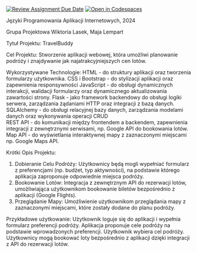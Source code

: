 [![Review Assignment Due Date](https://classroom.github.com/assets/deadline-readme-button-24ddc0f5d75046c5622901739e7c5dd533143b0c8e959d652212380cedb1ea36.svg)](https://classroom.github.com/a/jsTzsySB)
[![Open in Codespaces](https://classroom.github.com/assets/launch-codespace-7f7980b617ed060a017424585567c406b6ee15c891e84e1186181d67ecf80aa0.svg)](https://classroom.github.com/open-in-codespaces?assignment_repo_id=15146409)


Języki Programowania Aplikacji Internetowych, 2024 

Grupa Projektowa Wiktoria Lasek, Maja Lempart 

Tytuł Projektu: TravelBuddy  

Cel Projektu: Stworzenie aplikacji webowej, która umożliwi planowanie podróży i znajdywanie jak najatrakcyjniejszych cen lotów.  

Wykorzystywane Technologie:
    HTML - do struktury aplikacji oraz tworzenia formularzy użytkownika. 
    CSS i Bootstrap - do stylizacji aplikacji oraz zapewnienia responsywności 
    JavaScript - do obsługi dynamicznych interakcji, walidacji formularzy oraz dynamicznego aktualizowania zawartości strony. 
    Flask - jako framework backendowy do obsługi logiki serwera, zarządzania żądaniami HTTP oraz integracji z bazą danych. 
    SQLAlchemy - do obsługi relacyjnej bazy danych, zarządzania modelami danych oraz wykonywania operacji CRUD  
    REST API - do komunikacji między frontendem a backendem, zapewnienia integracji z zewnętrznymi serwisami, np. Google API do bookowania lotów. 
    Map API - do wyświetlania interaktywnej mapy z zaznaczonymi miejscami np. Google Maps API. 

Krótki Opis Projektu:
1. Dobieranie Celu Podróży: Użytkownicy będą mogli wypełniać formularz z preferencjami (np. budżet, typ aktywności), na podstawie którego aplikacja zaproponuje odpowiednie miejsca podróży. 
2. Bookowanie Lotów: Integracja z zewnętrznym API do rezerwacji lotów, umożliwiająca użytkownikom bookowanie biletów bezpośrednio z aplikacji (Google Flights). 
3. Przeglądanie Mapy: Umożliwienie użytkownikom przeglądania mapy z zaznaczonymi miejscami, które zostały dodane do planu podróży. 

Przykładowe użytkowanie:
    Użytkownik loguje się do aplikacji i wypełnia formularz preferencji podróży. 
    Aplikacja proponuje cele podróży na podstawie wprowadzonych preferencji. 
    Użytkownik wybiera cel podróży.
    Użytkownicy mogą bookować loty bezpośrednio z aplikacji dzięki integracji z API do rezerwacji lotów. 
